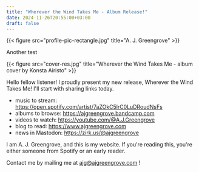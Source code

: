 ```yaml
---
title: "Wherever the Wind Takes Me - Album Release!"
date: 2024-11-26T20:55:00+03:00
draft: false
---
```

{{< figure src="profile-pic-rectangle.jpg" title="A. J. Greengrove" >}}

Another test

{{< figure src="cover-res.jpg" title="Wherever the Wind Takes Me - album cover by Konsta Airisto" >}}

Hello fellow listener!
I proudly present my new release,
Wherever the Wind Takes Me!
I'll start with sharing links today.

- music to stream: https://open.spotify.com/artist/7aZOkC5lrC0LuDRoudNsFs
- albums to browse: https://ajgreengrove.bandcamp.com
- videos to watch: https://youtube.com/@A.J.Greengrove
- blog to read: https://www.ajgreengrove.com
- news in Mastodon: https://zirk.us/@ajgreengrove

I am A. J. Greengrove,
and this is my website.
If you're reading this,
you're either someone from Spotify
or an early reader.

Contact me by mailing me at ajg@ajgreengrove.com !
